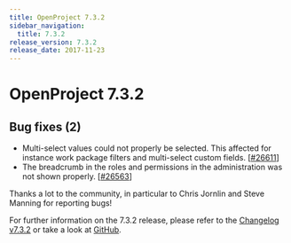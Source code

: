 ```yaml
---
title: OpenProject 7.3.2
sidebar_navigation:
  title: 7.3.2
release_version: 7.3.2
release_date: 2017-11-23
---
```


# OpenProject 7.3.2

## Bug fixes (2)

  - Multi-select values could not properly be selected. This affected
    for instance work package filters and multi-select custom fields.
    \[[#26611](https://community.openproject.org/wp/26611)\]
  - The breadcrumb in the roles and permissions in the administration
    was not shown properly.
    \[[#26563](https://community.openproject.org/wp/26563)\]

Thanks a lot to the community, in particular to Chris Jornlin and Steve
Manning for reporting bugs!

For further information on the 7.3.2 release, please refer to
the [Changelog v7.3.2](https://community.openproject.org/versions/852) 
or take a look at
[GitHub](https://github.com/opf/openproject/tree/v7.3.2).
